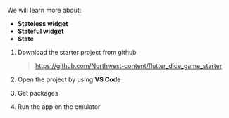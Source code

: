 
We will learn more about:

- **Stateless widget**
- **Stateful widget**
- **State**



1. Download the starter project from github

   > https://github.com/Northwest-content/flutter_dice_game_starter



2. Open the project by using **VS Code**
3. Get packages
4. Run the app on the emulator

